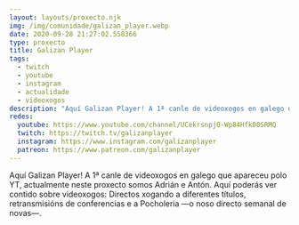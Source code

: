 ```yaml
---
layout: layouts/proxecto.njk
img: /img/comunidade/galizan_player.webp
date: 2020-09-28 21:27:02.558366
type: proxecto
title: Galizan Player
tags:
  - twitch
  - youtube
  - instagram
  - actualidade
  - videoxogos
description: "Aquí Galizan Player! A 1ª canle de videoxogos en galego que apareceu polo YT, actualmente neste proxecto somos Adrián e Antón. Aquí poderás ver contido sobre videoxogos: Directos xogando a diferentes títulos, retransmisións de conferencias e a Pocholeria —o noso directo semanal de novas—."
redes:
  youtube: https://www.youtube.com/channel/UCekrsnpj0-Wp84Hfk00SRMQ
  twitch: https://twitch.tv/galizanplayer
  instagram: https://www.instagram.com/galizanplayer
  patreon: https://www.patreon.com/galizanplayer
---
```


Aquí Galizan Player! A 1ª canle de videoxogos en galego que apareceu polo YT, actualmente neste proxecto somos Adrián e Antón. Aquí poderás ver contido sobre videoxogos: Directos xogando a diferentes títulos, retransmisións de conferencias e a Pocholeria —o noso directo semanal de novas—.
